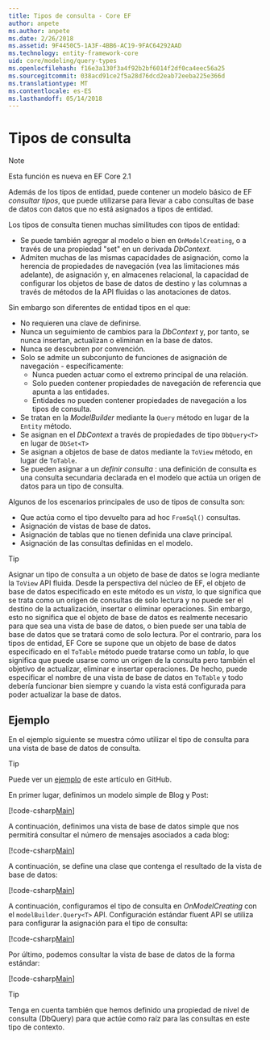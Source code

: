 ```yaml
---
title: Tipos de consulta - Core EF
author: anpete
ms.author: anpete
ms.date: 2/26/2018
ms.assetid: 9F4450C5-1A3F-4BB6-AC19-9FAC64292AAD
ms.technology: entity-framework-core
uid: core/modeling/query-types
ms.openlocfilehash: f16e3a130f3a4f92b2bf6014f2df0ca4eec56a25
ms.sourcegitcommit: 038acd91ce2f5a28d76dcd2eab72eeba225e366d
ms.translationtype: MT
ms.contentlocale: es-ES
ms.lasthandoff: 05/14/2018
---
```

# <a name="query-types"></a>Tipos de consulta
> [!NOTE]
> Esta función es nueva en EF Core 2.1

Además de los tipos de entidad, puede contener un modelo básico de EF _consultar tipos_, que puede utilizarse para llevar a cabo consultas de base de datos con datos que no está asignados a tipos de entidad.

Los tipos de consulta tienen muchas similitudes con tipos de entidad:

- Se puede también agregar al modelo o bien en `OnModelCreating`, o a través de una propiedad "set" en un derivada _DbContext_.
- Admiten muchas de las mismas capacidades de asignación, como la herencia de propiedades de navegación (vea las limitaciones más adelante), de asignación y, en almacenes relacional, la capacidad de configurar los objetos de base de datos de destino y las columnas a través de métodos de la API fluidas o las anotaciones de datos.

Sin embargo son diferentes de entidad tipos en el que:

- No requieren una clave de definirse.
- Nunca un seguimiento de cambios para la _DbContext_ y, por tanto, se nunca insertan, actualizan o eliminan en la base de datos.
- Nunca se descubren por convención.
- Solo se admite un subconjunto de funciones de asignación de navegación - específicamente:
  - Nunca pueden actuar como el extremo principal de una relación.
  - Solo pueden contener propiedades de navegación de referencia que apunta a las entidades.
  - Entidades no pueden contener propiedades de navegación a los tipos de consulta.
- Se tratan en la _ModelBuilder_ mediante la `Query` método en lugar de la `Entity` método.
- Se asignan en el _DbContext_ a través de propiedades de tipo `DbQuery<T>` en lugar de `DbSet<T>`
- Se asignan a objetos de base de datos mediante la `ToView` método, en lugar de `ToTable`.
- Se pueden asignar a un _definir consulta_ : una definición de consulta es una consulta secundaria declarada en el modelo que actúa un origen de datos para un tipo de consulta.

Algunos de los escenarios principales de uso de tipos de consulta son:

- Que actúa como el tipo devuelto para ad hoc `FromSql()` consultas.
- Asignación de vistas de base de datos.
- Asignación de tablas que no tienen definida una clave principal.
- Asignación de las consultas definidas en el modelo.

> [!TIP]
> Asignar un tipo de consulta a un objeto de base de datos se logra mediante la `ToView` API fluida. Desde la perspectiva del núcleo de EF, el objeto de base de datos especificado en este método es un _vista_, lo que significa que se trata como un origen de consultas de solo lectura y no puede ser el destino de la actualización, insertar o eliminar operaciones. Sin embargo, esto no significa que el objeto de base de datos es realmente necesario para que sea una vista de base de datos, o bien puede ser una tabla de base de datos que se tratará como de solo lectura. Por el contrario, para los tipos de entidad, EF Core se supone que un objeto de base de datos especificado en el `ToTable` método puede tratarse como un _tabla_, lo que significa que puede usarse como un origen de la consulta pero también el objetivo de actualizar, eliminar e insertar operaciones. De hecho, puede especificar el nombre de una vista de base de datos en `ToTable` y todo debería funcionar bien siempre y cuando la vista está configurada para poder actualizar la base de datos.

## <a name="example"></a>Ejemplo

En el ejemplo siguiente se muestra cómo utilizar el tipo de consulta para una vista de base de datos de consulta.

> [!TIP]
> Puede ver un [ejemplo](https://github.com/aspnet/EntityFrameworkCore/tree/dev/samples/QueryTypes) de este artículo en GitHub.

En primer lugar, definimos un modelo simple de Blog y Post:

[!code-csharp[Main](../../../efcore-dev/samples/QueryTypes/Program.cs#Entities)]

A continuación, definimos una vista de base de datos simple que nos permitirá consultar el número de mensajes asociados a cada blog:

[!code-csharp[Main](../../../efcore-dev/samples/QueryTypes/Program.cs#View)]

A continuación, se define una clase que contenga el resultado de la vista de base de datos:

[!code-csharp[Main](../../../efcore-dev/samples/QueryTypes/Program.cs#QueryType)]

A continuación, configuramos el tipo de consulta en _OnModelCreating_ con el `modelBuilder.Query<T>` API.
Configuración estándar fluent API se utiliza para configurar la asignación para el tipo de consulta:

[!code-csharp[Main](../../../efcore-dev/samples/QueryTypes/Program.cs#Configuration)]

Por último, podemos consultar la vista de base de datos de la forma estándar:

[!code-csharp[Main](../../../efcore-dev/samples/QueryTypes/Program.cs#Query)]

> [!TIP]
> Tenga en cuenta también que hemos definido una propiedad de nivel de consulta (DbQuery) para que actúe como raíz para las consultas en este tipo de contexto.
